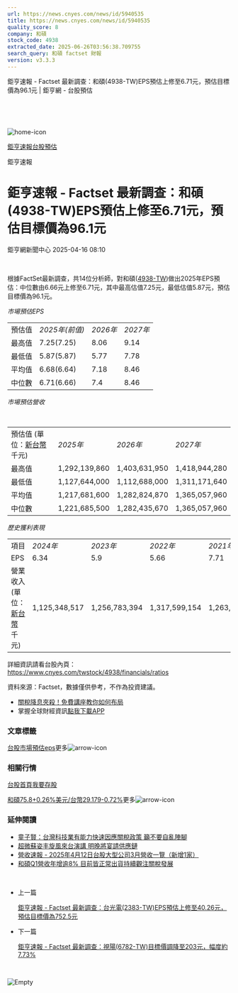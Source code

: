```yaml
---
url: https://news.cnyes.com/news/id/5940535
title: https://news.cnyes.com/news/id/5940535
quality_score: 8
company: 和碩
stock_code: 4938
extracted_date: 2025-06-26T03:56:38.709755
search_query: 和碩 factset 財報
version: v3.3.3
---
```


鉅亨速報 - Factset 最新調查：和碩(4938-TW)EPS預估上修至6.71元，預估目標價為96.1元 | 鉅亨網 - 台股預估

‌

‌

![home-icon](/assets/icons/breadCrumb/symbol-icon-home.svg)

[鉅亨速報](/news/cat/anue_live)[台股預估](/news/cat/tw_forecast)

鉅亨速報

# 鉅亨速報 - Factset 最新調查：和碩(4938-TW)EPS預估上修至6.71元，預估目標價為96.1元

鉅亨網新聞中心 2025-04-16 08:10

‌

根據FactSet最新調查，共14位分析師，對和碩([4938-TW](https://www.cnyes.com/twstock/4938))做出2025年EPS預估：中位數由6.66元上修至6.71元，其中最高估值7.25元，最低估值5.87元，預估目標價為96.1元。

*市場預估EPS*

|  |  |  |  |
| --- | --- | --- | --- |
| 預估值 | *2025年(前值)* | *2026年* | *2027年* |
| 最高值 | 7.25(7.25) | 8.06 | 9.14 |
| 最低值 | 5.87(5.87) | 5.77 | 7.78 |
| 平均值 | 6.68(6.64) | 7.18 | 8.46 |
| 中位數 | 6.71(6.66) | 7.4 | 8.46 |

*市場預估營收*

‌

|  |  |  |  |
| --- | --- | --- | --- |
| 預估值 (單位：[新台幣](https://invest.cnyes.com/forex/detail/usdtwd)千元) | *2025年* | *2026年* | *2027年* |
| 最高值 | 1,292,139,860 | 1,403,631,950 | 1,418,944,280 |
| 最低值 | 1,127,644,000 | 1,112,688,000 | 1,311,171,640 |
| 平均值 | 1,217,681,600 | 1,282,824,870 | 1,365,057,960 |
| 中位數 | 1,221,685,500 | 1,282,435,670 | 1,365,057,960 |

*歷史獲利表現*

|  |  |  |  |  |
| --- | --- | --- | --- | --- |
| 項目 | *2024年* | *2023年* | *2022年* | *2021年* |
| EPS | 6.34 | 5.9 | 5.66 | 7.71 |
| 營業收入 (單位：[新台幣](https://invest.cnyes.com/forex/detail/usdtwd)千元) | 1,125,348,517 | 1,256,783,394 | 1,317,599,154 | 1,263,720,182 |

詳細資訊請看台股內頁：  
<https://www.cnyes.com/twstock/4938/financials/ratios>

資料來源：Factset，數據僅供參考，不作為投資建議。

* [關稅降息夾殺！免費講座教你如何布局](https://www.rsc.com.tw/Cnyes_RSC/SeminarBooking2025InvestmentOutlook.aspx?utm_source=anue&utm_medium=usstocks_end)
* 掌握全球財經資訊[點我下載APP](http://www.cnyes.com/app/?utm_source=mweb&utm_medium=HamMenuBanner&utm_campaign=fixed&utm_content=entr)

### 文章標籤

[台股](https://news.cnyes.com/tag/台股 "台股")[市場預估](https://news.cnyes.com/tag/市場預估 "市場預估")[eps](https://news.cnyes.com/tag/eps "eps")更多![arrow-icon](/assets/icons/arrows/arrow-down.svg)

### 相關行情

[台股首頁](https://www.cnyes.com/twstock)[我要存股](https://supr.link/8OHaU)

[和碩75.8+0.26%](https://www.cnyes.com/twstock/4938)[美元/台幣29.179-0.72%](https://invest.cnyes.com/forex/detail/USDTWD)更多![arrow-icon](/assets/icons/arrows/arrow-down.svg)

### 延伸閱讀

* [童子賢：台灣科技業有能力快速因應關稅政策 籲不要自亂陣腳](/news/id/5939730)
* [超微蘇姿丰旋風來台演講 明晚將宴請供應鏈](/news/id/5937944)
* [營收速報 - 2025年4月12日台股大型公司3月營收一覽（新增1家）](/news/id/5936984)
* [和碩Q1營收年增逾8% 目前皆正常出貨持續觀注關稅發展](/news/id/5934660)

‌

* 上一篇

  [鉅亨速報 - Factset 最新調查：台光電(2383-TW)EPS預估上修至40.26元，預估目標價為752.5元](/news/id/5941379)
* 下一篇

  [鉅亨速報 - Factset 最新調查：視陽(6782-TW)目標價調降至203元，幅度約7.73%](/news/id/5940285)

‌

![Empty](/assets/icons/skeleton/empty-image.svg)

‌